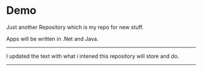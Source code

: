 # Demo
Just another Repository which is my repo for new stuff.

Apps will be written in .Net and Java.

------------------------------------
I updated the text with what i intened this repository will store and do.

---------------------------------
